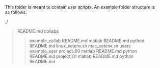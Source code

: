 This folder is meant to contain user scripts. An example folder structure is as follows:

./
> README.md
> collabs
>> example_collab
        README.md
        matlab
            README.md
        python
            README.md
linux_setenv.sh
mac_setenv.sh
users
    example_user
        project_00
            matlab
                README.md
            python
                README.md
        project_01
            matlab
                README.md
            python
                README.md
